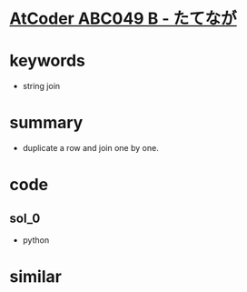 # [AtCoder ABC049 B - たてなが](https://atcoder.jp/contests/abc049/tasks/abc049_b)

# keywords
- string join


# summary
- duplicate a row and join one by one.


# code 
## sol_0
- python 

# similar 
